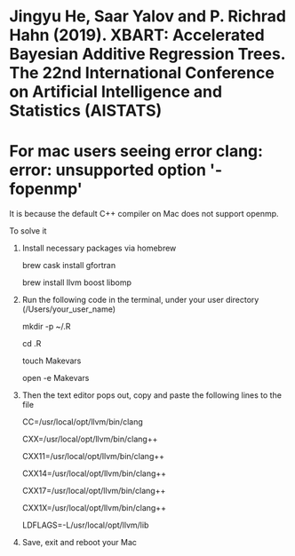 # Jingyu He, Saar Yalov and P. Richrad Hahn (2019). XBART: Accelerated Bayesian Additive Regression Trees. The 22nd International Conference on Artificial Intelligence and Statistics (AISTATS)

# For mac users seeing error clang: error: unsupported option '-fopenmp'
It is because the default C++ compiler on Mac does not support openmp.

To solve it
1. Install necessary packages via homebrew 
   
   brew cask install gfortran

   brew install llvm boost libomp

2. Run the following code in the terminal, under your user directory (/Users/your_user_name)
   
   mkdir -p ~/.R

   cd .R

   touch Makevars

   open -e Makevars

3. Then the text editor pops out, copy and paste the following lines to the file
   
   CC=/usr/local/opt/llvm/bin/clang

   CXX=/usr/local/opt/llvm/bin/clang++

   CXX11=/usr/local/opt/llvm/bin/clang++

   CXX14=/usr/local/opt/llvm/bin/clang++

   CXX17=/usr/local/opt/llvm/bin/clang++
   
   CXX1X=/usr/local/opt/llvm/bin/clang++

   LDFLAGS=-L/usr/local/opt/llvm/lib

4. Save, exit and reboot your Mac